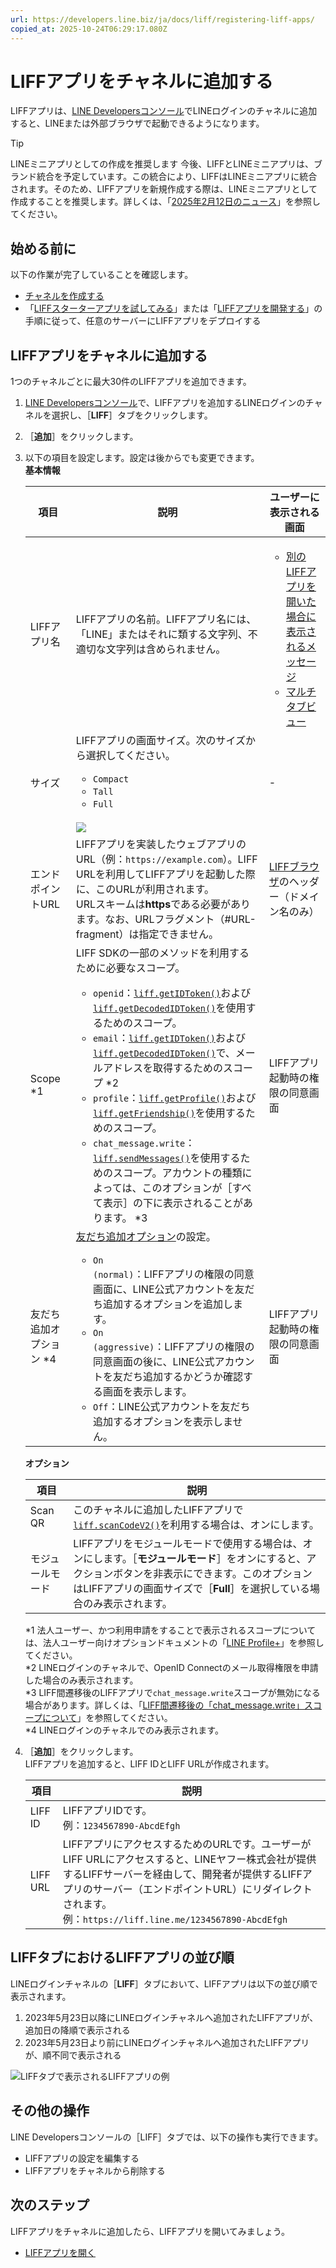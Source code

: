 ```yaml
---
url: https://developers.line.biz/ja/docs/liff/registering-liff-apps/
copied_at: 2025-10-24T06:29:17.080Z
---
```

# LIFFアプリをチャネルに追加する

LIFFアプリは、[LINE Developersコンソール](https://developers.line.biz/console/)でLINEログインのチャネルに追加すると、LINEまたは外部ブラウザで起動できるようになります。

> [!TIP]
> LINEミニアプリとしての作成を推奨します
> 今後、LIFFとLINEミニアプリは、ブランド統合を予定しています。この統合により、LIFFはLINEミニアプリに統合されます。そのため、LIFFアプリを新規作成する際は、LINEミニアプリとして作成することを推奨します。詳しくは、「[2025年2月12日のニュース](https://developers.line.biz/ja/news/2025/02/12/line-mini-app/)」を参照してください。

## 始める前に

以下の作業が完了していることを確認します。

*   [チャネルを作成する](https://developers.line.biz/ja/docs/liff/getting-started/)
*   「[LIFFスターターアプリを試してみる](https://developers.line.biz/ja/docs/liff/trying-liff-app/)」または「[LIFFアプリを開発する](https://developers.line.biz/ja/docs/liff/developing-liff-apps/)」の手順に従って、任意のサーバーにLIFFアプリをデプロイする

## LIFFアプリをチャネルに追加する

1つのチャネルごとに最大30件のLIFFアプリを追加できます。

1.  [LINE Developersコンソール](https://developers.line.biz/console/)で、LIFFアプリを追加するLINEログインのチャネルを選択し、［**LIFF**］タブをクリックします。
2.  ［**追加**］をクリックします。
3.  以下の項目を設定します。設定は後からでも変更できます。  
    **基本情報**
    
    | 項目 | 説明 | ユーザーに表示される画面 |
    | --- | --- | --- |
    | LIFFアプリ名 | LIFFアプリの名前。LIFFアプリ名には、「LINE」またはそれに類する文字列、不適切な文字列は含められません。 | <ul><!--[--><li><!--[--><a href="/ja/docs/liff/opening-liff-app/#messages-liff-to-liff" class=""><!--[--><!--[-->別のLIFFアプリを開いた場合に表示されるメッセージ<!--]--><!--]--></a><!--]--></li><li><!--[--><a href="/ja/docs/liff/overview/#multi-tab-view" class=""><!--[--><!--[-->マルチタブビュー<!--]--><!--]--></a><!--]--></li><!--]--></ul> |
    | サイズ | LIFFアプリの画面サイズ。次のサイズから選択してください。<ul><!--[--><li><!--[--><code><!--[-->Compact<!--]--></code><!--]--></li><li><!--[--><code><!--[-->Tall<!--]--></code><!--]--></li><li><!--[--><code><!--[-->Full<!--]--></code><!--]--></li><!--]--></ul><br/>![](https://developers.line.biz/media/liff/overview/viewTypes.png) | \- |
    | エンドポイントURL | LIFFアプリを実装したウェブアプリのURL（例：`https://example.com`）。LIFF URLを利用してLIFFアプリを起動した際に、このURLが利用されます。<br/>URLスキームは**https**である必要があります。なお、URLフラグメント（#URL-fragment）は指定できません。 | [LIFFブラウザ](https://developers.line.biz/ja/docs/liff/overview/#liff-browser)のヘッダー（ドメイン名のみ） |
    | Scope \*1 | LIFF SDKの一部のメソッドを利用するために必要なスコープ。<ul><!--[--><li><!--[--><code><!--[-->openid<!--]--></code>：<a href="/ja/reference/liff/#get-id-token" class=""><!--[--><!--[--><code><!--[-->liff.getIDToken()<!--]--></code><!--]--><!--]--></a>および<a href="/ja/reference/liff/#get-decoded-id-token" class=""><!--[--><!--[--><code><!--[-->liff.getDecodedIDToken()<!--]--></code><!--]--><!--]--></a>を使用するためのスコープ。<!--]--></li><li><!--[--><code><!--[-->email<!--]--></code>：<a href="/ja/reference/liff/#get-id-token" class=""><!--[--><!--[--><code><!--[-->liff.getIDToken()<!--]--></code><!--]--><!--]--></a>および<a href="/ja/reference/liff/#get-decoded-id-token" class=""><!--[--><!--[--><code><!--[-->liff.getDecodedIDToken()<!--]--></code><!--]--><!--]--></a>で、メールアドレスを取得するためのスコープ *2<!--]--></li><li><!--[--><code><!--[-->profile<!--]--></code>：<a href="/ja/reference/liff/#get-profile" class=""><!--[--><!--[--><code><!--[-->liff.getProfile()<!--]--></code><!--]--><!--]--></a>および<a href="/ja/reference/liff/#get-friendship" class=""><!--[--><!--[--><code><!--[-->liff.getFriendship()<!--]--></code><!--]--><!--]--></a>を使用するためのスコープ。<!--]--></li><li><!--[--><code><!--[-->chat_message.write<!--]--></code>：<a href="/ja/reference/liff/#send-messages" class=""><!--[--><!--[--><code><!--[-->liff.sendMessages()<!--]--></code><!--]--><!--]--></a>を使用するためのスコープ。アカウントの種類によっては、このオプションが［すべて表示］の下に表示されることがあります。 *3<!--]--></li><!--]--></ul> | LIFFアプリ起動時の権限の同意画面 |
    | 友だち追加オプション \*4 | [友だち追加オプション](https://developers.line.biz/ja/docs/line-login/link-a-bot/)の設定。<ul><!--[--><li><!--[--><code><!--[-->On (normal)<!--]--></code>：LIFFアプリの権限の同意画面に、LINE公式アカウントを友だち追加するオプションを追加します。<!--]--></li><li><!--[--><code><!--[-->On (aggressive)<!--]--></code>：LIFFアプリの権限の同意画面の後に、LINE公式アカウントを友だち追加するかどうか確認する画面を表示します。<!--]--></li><li><!--[--><code><!--[-->Off<!--]--></code>：LINE公式アカウントを友だち追加するオプションを表示しません。<!--]--></li><!--]--></ul> | LIFFアプリ起動時の権限の同意画面 |
    
      
    **オプション**
    
    | 項目 | 説明 |
    | --- | --- |
    | Scan QR | このチャネルに追加したLIFFアプリで[`liff.scanCodeV2()`](https://developers.line.biz/ja/reference/liff/#scan-code-v2)を利用する場合は、オンにします。 |
    | モジュールモード | LIFFアプリをモジュールモードで使用する場合は、オンにします。［**モジュールモード**］をオンにすると、アクションボタンを非表示にできます。このオプションはLIFFアプリの画面サイズで［**Full**］を選択している場合のみ表示されます。 |
    
      
    \*1 法人ユーザー、かつ利用申請をすることで表示されるスコープについては、法人ユーザー向けオプションドキュメントの「[LINE Profile+](https://developers.line.biz/ja/docs/partner-docs/line-profile-plus/)」を参照してください。  
    \*2 LINEログインのチャネルで、OpenID Connectのメール取得権限を申請した場合のみ表示されます。  
    \*3 LIFF間遷移後のLIFFアプリで`chat_message.write`スコープが無効になる場合があります。詳しくは、「[LIFF間遷移後の「chat\_message.write」スコープについて](https://developers.line.biz/ja/docs/liff/opening-liff-app/#about-chat-message-write-scope)」を参照してください。  
    \*4 LINEログインのチャネルでのみ表示されます。
4.  ［**追加**］をクリックします。  
    LIFFアプリを追加すると、LIFF IDとLIFF URLが作成されます。
    
    | 項目 | 説明 |
    | --- | --- |
    | LIFF ID | LIFFアプリIDです。<br/>例：`1234567890-AbcdEfgh` |
    | LIFF URL | LIFFアプリにアクセスするためのURLです。ユーザーがLIFF URLにアクセスすると、LINEヤフー株式会社が提供するLIFFサーバーを経由して、開発者が提供するLIFFアプリのサーバー（エンドポイントURL）にリダイレクトされます。<br/>例：`https://liff.line.me/1234567890-AbcdEfgh` |
    

## LIFFタブにおけるLIFFアプリの並び順

LINEログインチャネルの［**LIFF**］タブにおいて、LIFFアプリは以下の並び順で表示されます。

1.  2023年5月23日以降にLINEログインチャネルへ追加されたLIFFアプリが、追加日の降順で表示される
2.  2023年5月23日より前にLINEログインチャネルへ追加されたLIFFアプリが、順不同で表示される

![LIFFタブで表示されるLIFFアプリの例](https://developers.line.biz/media/liff/order-of-liff-apps-ja.png)

## その他の操作

LINE Developersコンソールの［LIFF］タブでは、以下の操作も実行できます。

*   LIFFアプリの設定を編集する
*   LIFFアプリをチャネルから削除する

## 次のステップ

LIFFアプリをチャネルに追加したら、LIFFアプリを開いてみましょう。

*   [LIFFアプリを開く](https://developers.line.biz/ja/docs/liff/opening-liff-app/)